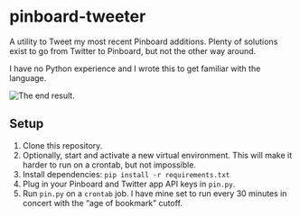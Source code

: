 # pinboard-tweeter
A utility to Tweet my most recent Pinboard additions. Plenty of solutions exist to go from Twitter to Pinboard, but not the other way around.

I have no Python experience and I wrote this to get familiar with the language.

![The end result.](https://www.dropbox.com/s/6w4uon5bmv7zro3/Screenshot%202016-04-21%2014.06.31.png?dl=0&raw=1)

## Setup

1. Clone this repository.
2. Optionally, start and activate a new virtual environment. This will make it harder to run on a crontab, but not impossible.
3. Install dependencies: `pip install -r requirements.txt`
4. Plug in your Pinboard and Twitter app API keys in `pin.py`.
5. Run `pin.py` on a `crontab` job. I have mine set to run every 30 minutes in concert with the “age of bookmark” cutoff.

